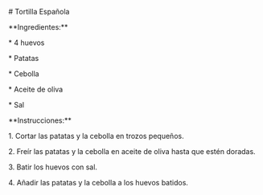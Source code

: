 \# Tortilla Española



\*\*Ingredientes:\*\*

\* 4 huevos

\* Patatas

\* Cebolla

\* Aceite de oliva

\* Sal



\*\*Instrucciones:\*\*

1\. Cortar las patatas y la cebolla en trozos pequeños.

2\. Freír las patatas y la cebolla en aceite de oliva hasta que estén doradas.

3\. Batir los huevos con sal.

4\. Añadir las patatas y la cebolla a los huevos batidos.

